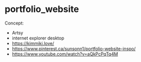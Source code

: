 # portfolio_website

Concept:
- Artsy
- internet explorer desktop 
- https://kimmiki.love/
- https://www.pinterest.ca/sunsonn1/portfolio-website-inspo/
- https://www.youtube.com/watch?v=aQkPcPqTq4M



